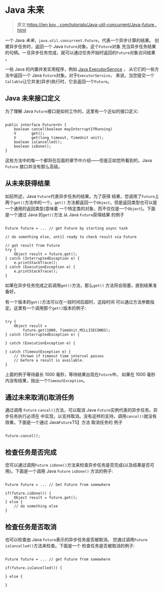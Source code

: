 # Java 未来

> 原文:[https://jen kov . com/tutorials/Java-util-concurrent/Java-future . html](https://jenkov.com/tutorials/java-util-concurrent/java-future.html)

一个 Java *未来*，`java.util.concurrent.Future`，代表一个异步计算的结果。 创建异步任务时，返回一个 Java `Future`对象。这个`Future`对象 充当异步任务结果的句柄。一旦异步任务完成，就可以通过任务开始时返回的`Future`对象访问结果 。

一些 Java 的内置并发实用程序，例如 [Java ExecutorService](executorservice.html) ， 从它们的一些方法中返回一个 Java `Future`对象。对于`ExecutorService`， 来说，当您提交一个`Callable`让它并发(异步)执行时，它会返回一个`Future`。

## Java 未来接口定义

为了理解 Java `Future`接口是如何工作的，这里有一个近似的接口定义:

```

public interface Future<V> {
    boolean cancel(boolean mayInterruptIfRunning)
    V       get();
    V       get(long timeout, TimeUnit unit);
    boolean isCancelled();
    boolean isDone();
}

```

这些方法中的每一个都将在后面的章节中介绍——但是正如您所看到的，Java `Future` 接口并没有那么高级。

## 从未来获得结果

如前所述，Java `Future`代表异步任务的结果。为了获得 结果，您调用了`Future`上两个`get()`方法中的一个。`get()` 方法都返回一个`Object`，但是返回类型也可以是一个通用的返回类型(意味着 一个特定类的对象，而不仅仅是一个`Object`)。下面是一个通过 Java 的`get()`方法 从 Java `Future`获得结果 的例子

```

Future future = ... // get Future by starting async task

// do something else, until ready to check result via Future

// get result from Future
try {
    Object result = future.get();
} catch (InterruptedException e) {
    e.printStackTrace();
} catch (ExecutionException e) {
    e.printStackTrace();
}

```

如果在异步任务完成之前调用`get()`方法，那么`get()` 方法将会阻塞，直到结果准备好。

有一个版本的`get()`方法可以在一段时间后超时，这段时间 可以通过方法参数指定。这里有一个调用那个`get()`版本的例子:

```

try {
    Object result =
        future.get(1000, TimeUnit.MILLISECONDS);
} catch (InterruptedException e) {

} catch (ExecutionException e) {

} catch (TimeoutException e) {
    // thrown if timeout time interval passes
    // before a result is available.
}

```

上面的例子等待最长 1000 毫秒，等待结果出现在`Future`中。 如果在 1000 毫秒内没有结果，抛出一个`TimeoutException`。

## 通过未来取消()取消任务

通过调用 `Future` `cancel()`方法，可以取消 Java `Future`实例代表的异步任务。异步任务执行必须在 中实现，以支持取消。没有这样的支持，调用`cancel()`就没有效果。下面是一个通过 Java`Future`T5】方法 取消任务的 例子

```

future.cancel();

```

## 检查任务是否完成

您可以通过调用`Future` `isDone()`方法来检查异步任务是否完成(以及结果是否可用)。下面是一个调用 Java `Future` `isDone()` 方法的例子:

```

Future future = ... // Get Future from somewhere

if(future.isDone()) {
    Object result = future.get();
} else {
    // do something else
}

```

## 检查任务是否取消

也可以检查由 Java `Future`表示的异步任务是否被取消。 您通过调用`Future` `isCancelled()`方法来检查。下面是一个 检查任务是否被取消的例子:

```

Future future = ... // get Future from somewhere

if(future.isCancelled()) {

} else {

}

```